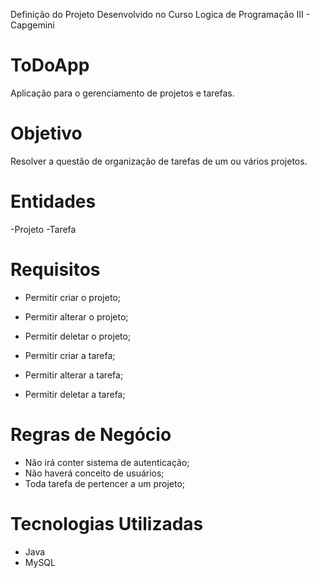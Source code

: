 Definição do Projeto Desenvolvido no Curso Logica de Programação III - Capgemini

# ToDoApp
 Aplicação para o gerenciamento de projetos e tarefas.


# Objetivo
 Resolver a questão de organização de tarefas de um ou vários projetos.
 
# Entidades
 -Projeto
 -Tarefa
 
# Requisitos
  - Permitir criar o projeto;
  - Permitir alterar o projeto;
  - Permitir deletar o projeto;
  
  - Permitir criar a tarefa;
  - Permitir alterar a tarefa;
  - Permitir deletar a tarefa;

# Regras de Negócio
  - Não irá conter sistema de autenticação;
  - Não haverá conceito de usuários;
  - Toda tarefa de pertencer a um projeto;

# Tecnologias Utilizadas
  - Java
  - MySQL
